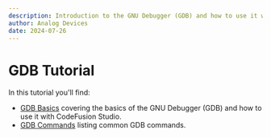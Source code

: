 ```yaml
---
description: Introduction to the GNU Debugger (GDB) and how to use it with CodeFusion Studio.
author: Analog Devices
date: 2024-07-26
---
```


# GDB Tutorial

In this tutorial you'll find:

- [GDB Basics](gdb-basics.md) covering the basics of the GNU Debugger (GDB) and how to use it with CodeFusion Studio.
- [GDB Commands](gdb-commands.md) listing common GDB commands.
